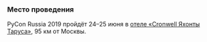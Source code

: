 ### Место проведения

PyCon Russia 2019 пройдёт 24&ndash;25 июня в [отеле «Cronwell Яхонты Таруса»](https://tarusa.ruhotel.site), 95 км от Москвы.

